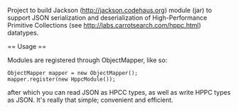 Project to build Jackson (http://jackson.codehaus.org) module (jar) to support JSON serialization and deserialization of High-Performance Primitive Collections (see http://labs.carrotsearch.com/hppc.html) datatypes.

== Usage ==

Modules are registered through ObjectMapper, like so:

    ObjectMapper mapper = new ObjectMapper();
    mapper.register(new HppcModule());

after which you can read JSON as HPCC types, as well as write HPPC types as JSON. It's really that simple; convenient and efficient.
